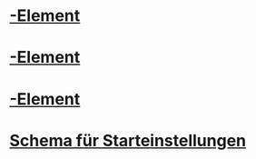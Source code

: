 # [<requiredRuntime>-Element](requiredruntime-element.md)
# [<startup>-Element](startup-element.md)
# [<supportedRuntime>-Element](supportedruntime-element.md)
# [Schema für Starteinstellungen](index.md)
